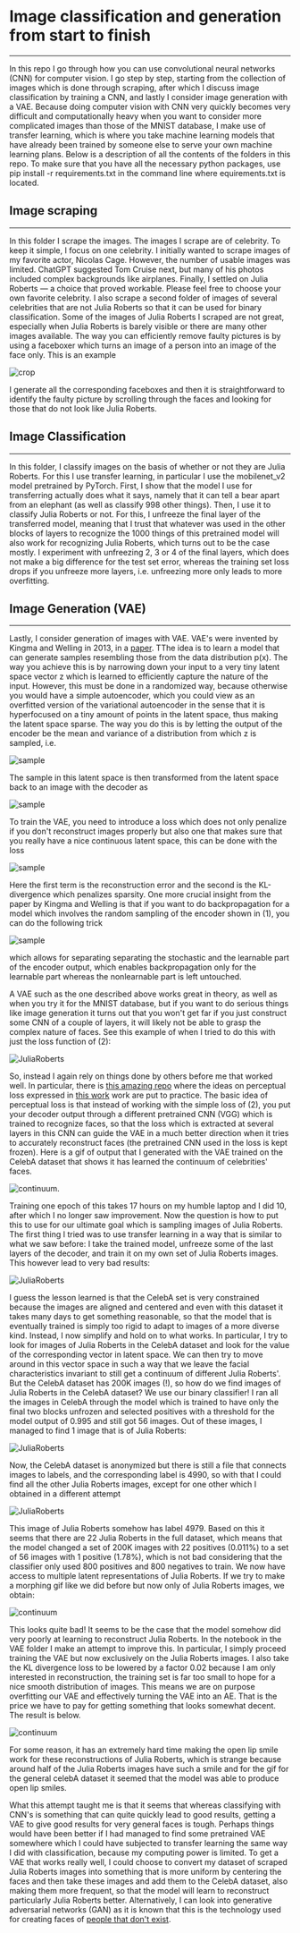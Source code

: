 # Image classification and generation from start to finish
---
In this repo I go through how you can use convolutional neural networks (CNN) for computer vision. I go step by step, starting from the collection of images which is done through scraping, after which I discuss image classification by training a CNN, and lastly I consider image generation with a VAE. Because doing computer vision with CNN very quickly becomes very difficult and computationally heavy when you want to consider more complicated images than those of the MNIST database, I make use of transfer learning, which is where you take machine learning models that have already been trained by someone else to serve your own machine learning plans. Below is a description of all the contents of the folders in this repo. To make sure that you have all the necessary python packages, use pip install -r requirements.txt in the command line where equirements.txt is located. 
## Image scraping
---
In this folder I scrape the images. The images I scrape are of celebrity. To keep it simple, I focus on one celebrity. I initially wanted to scrape images of my favorite actor, Nicolas Cage. However, the number of usable images was limited. ChatGPT suggested Tom Cruise next, but many of his photos included complex backgrounds like airplanes. Finally, I settled on Julia Roberts — a choice that proved workable. Please feel free to choose your own favorite celebrity. I also scrape a second folder of images of several celebrities that are not Julia Roberts so that it can be used for binary classification. Some of the images of Julia Roberts I scraped are not great, especially when Julia Roberts is barely visible or there are many other images available. The way you can efficiently remove faulty pictures is by using a faceboxer which turns an image of a person into an image of the face only. This is an example

![crop](Image%20scraping/roberts_images/crop/julia_roberts_01.jpg)

I generate all the corresponding faceboxes and then it is straightforward to identify the faulty picture by scrolling through the faces and looking for those that do not look like Julia Roberts. 
## Image Classification
---
In this folder, I classify images on the basis of whether or not they are Julia Roberts. For this I use transfer learning, in particular I use the mobilenet_v2 model pretrained by PyTorch. First, I show that the model I use for transferring actually does what it says, namely that it can tell a bear apart from an elephant (as well as classify 998 other things). Then, I use it to classify Julia Roberts or not. For this, I unfreeze the final layer of the transferred model, meaning that I trust that whatever was used in the other blocks of layers to recognize the 1000 things of this pretrained model will also work for recognizing Julia Roberts, which turns out to be the case mostly. I experiment with unfreezing 2, 3 or 4 of the final layers, which does not make a big difference for the test set error, whereas the training set loss drops if you unfreeze more layers, i.e. unfreezing more only leads to more overfitting.

## Image Generation (VAE)
---
Lastly, I consider generation of images with VAE. VAE's were invented by Kingma and Welling in 2013, in a [paper](https://arxiv.org/abs/1312.6114). TThe idea is to learn a model that can generate samples resembling those from the data distribution p(x). The way you achieve this is by narrowing down your input to a very tiny latent space vector z which is learned to efficiently capture the nature of the input. However, this must be done in a randomized way, because otherwise you would have a simple autoencoder, which you could view as an overfitted version of the variational autoencoder in the sense that it is hyperfocused on a tiny amount of points in the latent space, thus making the latent space sparse. The way you do this is by letting the output of the encoder be the mean and variance of a distribution from which z is sampled, i.e.

![sample](assets/sample.JPG)

The sample in this latent space is then transformed from the latent space back to an image with the decoder as

![sample](assets/decoder.JPG)

To train the VAE, you need to introduce a loss which does not only penalize if you don't reconstruct images properly but also one that makes sure that you really have a nice continuous latent space, this can be done with the loss

![sample](assets/loss.JPG)

Here the first term is the reconstruction error and the second is the KL-divergence which penalizes sparsity. One more crucial insight from the paper by Kingma and Welling is that if you want to do backpropagation for a model which involves the random sampling of the encoder shown in (1), you can do the following trick

![sample](assets/reparametrize.JPG)

which allows for separating separating the stochastic and the learnable part of the encoder output, which enables backpropagation only for the learnable part whereas the nonlearnable part is left untouched.

A VAE such as the one described above works great in theory, as well as when you try it for the MNIST database, but if you want to do serious things like image generation it turns out that you won't get far if you just construct some CNN of a couple of layers, it will likely not be able to grasp the complex nature of faces. See this example of when I tried to do this with just the loss function of (2):

![JuliaRoberts](results/vae_224_epoch25.png)

So, instead I again rely on things done by others before me that worked well. In particular, there is [this amazing repo](https://github.com/LukeDitria/CNN-VAE/tree/master) where the ideas on perceptual loss expressed in [this work](https://arxiv.org/abs/1610.00291) work are put to practice. The basic idea of perceptual loss is that instead of working with the simple loss of (2), you put your decoder output through a different pretrained CNN (VGG) which is trained to recognize faces, so that the loss which is extracted at several layers in this CNN can guide the VAE in a much better direction when it tries to accurately reconstruct faces (the pretrained CNN used in the loss is kept frozen). Here is a gif of output that I generated with the VAE trained on the CelebA dataset that shows it has learned the continuum of celebrities' faces. 

![continuum](results/morph_roster.gif).

Training one epoch of this takes 17 hours on my humble laptop and I did 10, after which I no longer saw improvement. Now the question is how to put this to use for our ultimate goal which is sampling images of Julia Roberts. The first thing I tried was to use transfer learning in a way that is similar to what we saw before: I take the trained model, unfreeze some of the last layers of the decoder, and train it on my own set of Julia Roberts images. This however lead to very bad results: 

![JuliaRoberts](results/CelebA_64_epoch15.png)

I guess the lesson learned is that the CelebA set is very constrained because the images are aligned and centered and even with this dataset it takes many days to get something reasonable, so that the model that is eventually trained is simply too rigid to adapt to images of a more diverse kind. Instead, I now simplify and hold on to what works. In particular, I try to look for images of Julia Roberts in the CelebA dataset and look for the value of the corresponding vector in latent space. We can then try to move around in this vector space in such a way that we leave the facial characteristics invariant to still get a continuum of different Julia Roberts'. But the CelebA dataset has 200K images (!), so how do we find images of Julia Roberts in the CelebA dataset? We use our binary classifier! I ran all the images in CelebA through the model which is trained to have only the final two blocks unfrozen and selected positives with a threshold for the model output of 0.995 and still got 56 images. Out of these images, I managed to find 1 image that is of Julia Roberts:

![JuliaRoberts](Image%20Classification/passed_images/030154.jpg)

Now, the CelebA dataset is anonymized but there is still a file that connects images to labels, and the corresponding label is 4990, so with that I could find all the other Julia Roberts images, except for one other which I obtained in a different attempt

![JuliaRoberts](results/122653.jpg)

This image of Julia Roberts somehow has label 4979. Based on this it seems that there are 22 Julia Roberts in the full dataset, which means that the model changed a set of 200K images with 22 positives (0.011%) to a set of 56 images with 1 positive (1.78%), which is not bad considering that the classifier only used 800 positives and 800 negatives to train. We now have access to multiple latent representations of Julia Roberts. If we try to make a morphing gif like we did before but now only of Julia Roberts images, we obtain:

![continuum](results/morph_roster_roberts.gif)

This looks quite bad! It seems to be the case that the model somehow did very poorly at learning to reconstruct Julia Roberts. In the notebook in the VAE folder 
I make an attempt to improve this. In particular, I simply proceed training the VAE but now exclusively on the Julia Roberts images. I also take the KL divergence loss to be lowered by a factor 0.02 because I am only interested in reconstruction, the training set is far too small to hope for a nice smooth distribution of images. This means we are on purpose overfitting our VAE and effectively turning the VAE into an AE. That is the price we have to pay for getting something that looks somewhat decent. The result is below. 

![continuum](results/morph_roster_overtrained.gif)

For some reason, it has an extremely hard time making the open lip smile work for these reconstructions of Julia Roberts, which is strange because around half of the Julia Roberts images have such a smile and for the gif for the general celebA dataset it seemed that the model was able to produce open lip smiles.

What this attempt taught me is that it seems that whereas classifying with CNN's is something that can quite quickly lead to good results, getting a VAE to give good results for very general faces is tough. Perhaps things would have been better if I had managed to find some pretrained VAE somewhere which I could have subjected to transfer learning the same way I did with classification, because my computing power is limited. To get a VAE that works really well, I could choose to convert my dataset of scraped Julia Roberts images into something that is more uniform by centering the faces and then take these images and add them to the CelebA dataset, also making them more frequent, so that the model will learn to reconstruct particularly Julia Roberts better. Alternatively, I can look into generative adversarial networks (GAN) as it is known that this is the technology used for creating faces of [people that don't exist](https://thispersondoesnotexist.com/). 
